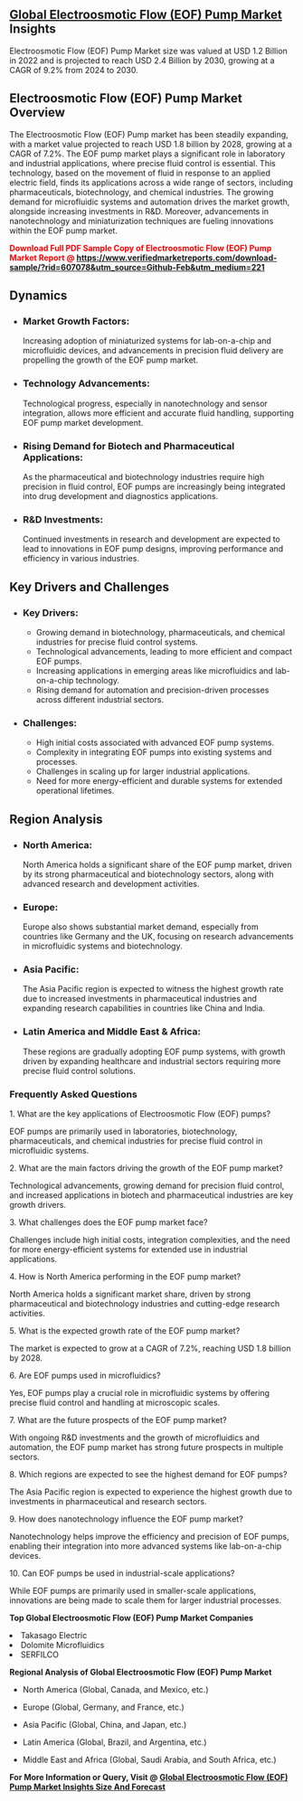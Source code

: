 <h2><a href="https://www.verifiedmarketreports.com/download-sample/?rid=607078&amp;utm_source=Github&amp;utm_medium=221" target="_blank">Global Electroosmotic Flow (EOF) Pump Market</a> Insights</h2><p>Electroosmotic Flow (EOF) Pump Market size was valued at USD 1.2 Billion in 2022 and is projected to reach USD 2.4 Billion by 2030, growing at a CAGR of 9.2% from 2024 to 2030.</p><p> <h2>Electroosmotic Flow (EOF) Pump Market Overview</h2> <p>The Electroosmotic Flow (EOF) Pump market has been steadily expanding, with a market value projected to reach USD 1.8 billion by 2028, growing at a CAGR of 7.2%. The EOF pump market plays a significant role in laboratory and industrial applications, where precise fluid control is essential. This technology, based on the movement of fluid in response to an applied electric field, finds its applications across a wide range of sectors, including pharmaceuticals, biotechnology, and chemical industries. The growing demand for microfluidic systems and automation drives the market growth, alongside increasing investments in R&D. Moreover, advancements in nanotechnology and miniaturization techniques are fueling innovations within the EOF pump market.</p> <p><strong><p><span class=""><span style="color: #ff0000;"><strong>Download Full PDF Sample Copy of Electroosmotic Flow (EOF) Pump Market Report</strong> @ </span><a href="https://www.verifiedmarketreports.com/download-sample/?rid=607078&amp;utm_source=Github-Feb&amp;utm_medium=221" target="_blank">https://www.verifiedmarketreports.com/download-sample/?rid=607078&amp;utm_source=Github-Feb&amp;utm_medium=221</a></span></p></strong></p> <h2>Dynamics</h2> <ul> <li><h3>Market Growth Factors:</h3> Increasing adoption of miniaturized systems for lab-on-a-chip and microfluidic devices, and advancements in precision fluid delivery are propelling the growth of the EOF pump market.</li> <li><h3>Technology Advancements:</h3> Technological progress, especially in nanotechnology and sensor integration, allows more efficient and accurate fluid handling, supporting EOF pump market development.</li> <li><h3>Rising Demand for Biotech and Pharmaceutical Applications:</h3> As the pharmaceutical and biotechnology industries require high precision in fluid control, EOF pumps are increasingly being integrated into drug development and diagnostics applications.</li> <li><h3>R&D Investments:</h3> Continued investments in research and development are expected to lead to innovations in EOF pump designs, improving performance and efficiency in various industries.</li> </ul> <h2>Key Drivers and Challenges</h2> <ul> <li><h3>Key Drivers:</h3> <ul> <li>Growing demand in biotechnology, pharmaceuticals, and chemical industries for precise fluid control systems.</li> <li>Technological advancements, leading to more efficient and compact EOF pumps.</li> <li>Increasing applications in emerging areas like microfluidics and lab-on-a-chip technology.</li> <li>Rising demand for automation and precision-driven processes across different industrial sectors.</li> </ul> </li> <li><h3>Challenges:</h3> <ul> <li>High initial costs associated with advanced EOF pump systems.</li> <li>Complexity in integrating EOF pumps into existing systems and processes.</li> <li>Challenges in scaling up for larger industrial applications.</li> <li>Need for more energy-efficient and durable systems for extended operational lifetimes.</li> </ul> </li> </ul> <h2>Region Analysis</h2> <ul> <li><h3>North America:</h3> North America holds a significant share of the EOF pump market, driven by its strong pharmaceutical and biotechnology sectors, along with advanced research and development activities.</li> <li><h3>Europe:</h3> Europe also shows substantial market demand, especially from countries like Germany and the UK, focusing on research advancements in microfluidic systems and biotechnology.</li> <li><h3>Asia Pacific:</h3> The Asia Pacific region is expected to witness the highest growth rate due to increased investments in pharmaceutical industries and expanding research capabilities in countries like China and India.</li> <li><h3>Latin America and Middle East & Africa:</h3> These regions are gradually adopting EOF pump systems, with growth driven by expanding healthcare and industrial sectors requiring more precise fluid control solutions.</li> </ul> <h3>Frequently Asked Questions</h3> <p>1. What are the key applications of Electroosmotic Flow (EOF) pumps?</p> <p>EOF pumps are primarily used in laboratories, biotechnology, pharmaceuticals, and chemical industries for precise fluid control in microfluidic systems.</p> <p>2. What are the main factors driving the growth of the EOF pump market?</p> <p>Technological advancements, growing demand for precision fluid control, and increased applications in biotech and pharmaceutical industries are key growth drivers.</p> <p>3. What challenges does the EOF pump market face?</p> <p>Challenges include high initial costs, integration complexities, and the need for more energy-efficient systems for extended use in industrial applications.</p> <p>4. How is North America performing in the EOF pump market?</p> <p>North America holds a significant market share, driven by strong pharmaceutical and biotechnology industries and cutting-edge research activities.</p> <p>5. What is the expected growth rate of the EOF pump market?</p> <p>The market is expected to grow at a CAGR of 7.2%, reaching USD 1.8 billion by 2028.</p> <p>6. Are EOF pumps used in microfluidics?</p> <p>Yes, EOF pumps play a crucial role in microfluidic systems by offering precise fluid control and handling at microscopic scales.</p> <p>7. What are the future prospects of the EOF pump market?</p> <p>With ongoing R&D investments and the growth of microfluidics and automation, the EOF pump market has strong future prospects in multiple sectors.</p> <p>8. Which regions are expected to see the highest demand for EOF pumps?</p> <p>The Asia Pacific region is expected to experience the highest growth due to investments in pharmaceutical and research sectors.</p> <p>9. How does nanotechnology influence the EOF pump market?</p> <p>Nanotechnology helps improve the efficiency and precision of EOF pumps, enabling their integration into more advanced systems like lab-on-a-chip devices.</p> <p>10. Can EOF pumps be used in industrial-scale applications?</p> <p>While EOF pumps are primarily used in smaller-scale applications, innovations are being made to scale them for larger industrial processes.</p> </p><p><strong>Top Global Electroosmotic Flow (EOF) Pump Market Companies</strong></p><div data-test-id=""><p><li>Takasago Electric</li><li> Dolomite Microfluidics</li><li> SERFILCO</li></p><div><strong>Regional Analysis of&nbsp;Global Electroosmotic Flow (EOF) Pump Market</strong></div><ul><li dir="ltr"><p dir="ltr">North America&nbsp;(Global, Canada, and Mexico, etc.)</p></li><li dir="ltr"><p dir="ltr">Europe (Global, Germany, and France, etc.)</p></li><li dir="ltr"><p dir="ltr">Asia Pacific&nbsp;(Global, China, and Japan, etc.)</p></li><li dir="ltr"><p dir="ltr">Latin America&nbsp;(Global, Brazil, and Argentina, etc.)</p></li><li dir="ltr">Middle East and Africa&nbsp;(Global, Saudi Arabia, and South Africa, etc.)</li></ul><p><strong>For More Information or Query, Visit @&nbsp;</strong><strong><a href="https://www.verifiedmarketreports.com/product/electroosmotic-flow-eof-pump-market/?utm_source=Github&amp;utm_medium=221" target="_blank">Global Electroosmotic Flow (EOF) Pump Market Insights Size And Forecast</a></strong></p></div>
